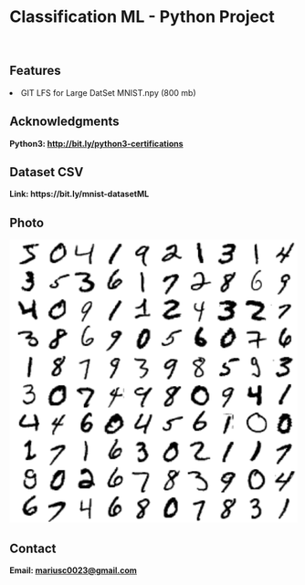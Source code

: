 <h1> Classification ML - Python Project</h1>
<br>
<h2>Features</h2>
<li>GIT LFS for Large DatSet MNIST.npy (800 mb)</li>




<h2>Acknowledgments</h2>

<b> Python3: http://bit.ly/python3-certifications <b>
<br>

<h2>Dataset CSV</h2>
<b> Link: https://bit.ly/mnist-datasetML<b>
<br>

<h2>Photo</h2>
<img src="image.png">
<br>


<h2>Contact</h2>

<b> Email: mariusc0023@gmail.com </b>
